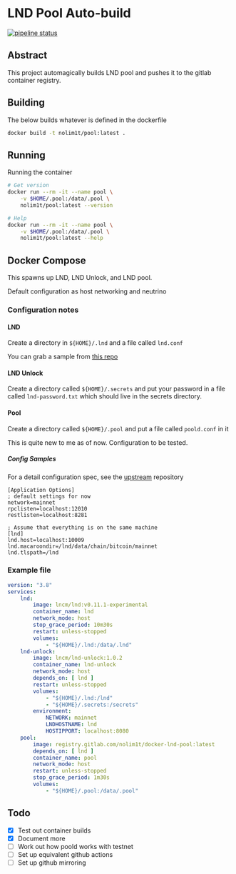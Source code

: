 # LND Pool Auto-build


[![pipeline status](https://gitlab.com/nolim1t/docker-lnd-pool/badges/master/pipeline.svg)](https://gitlab.com/nolim1t/docker-lnd-pool/-/commits/master)


## Abstract

This project automagically builds LND pool and pushes it to the gitlab container registry.

## Building

The below builds whatever is defined in the dockerfile

```bash
docker build -t nolim1t/pool:latest .
```

## Running

Running the container

```bash
# Get version
docker run --rm -it --name pool \
    -v $HOME/.pool:/data/.pool \
    nolim1t/pool:latest --version

# Help
docker run --rm -it --name pool \
    -v $HOME/.pool:/data/.pool \
    nolim1t/pool:latest --help
```

## Docker Compose

This spawns up LND, LND Unlock, and LND pool.

Default configuration as host networking and neutrino

### Configuration notes

#### LND

Create a directory in `${HOME}/.lnd` and a file called `lnd.conf`

You can grab a sample from [this repo](https://github.com/lncm/thebox-compose-system/blob/master/lnd/lnd.conf)

#### LND Unlock

Create a directory called `${HOME}/.secrets` and put your password in a file called `lnd-password.txt` which should live in the secrets directory.

#### Pool

Create a directory called `${HOME}/.pool` and put a file called `poold.conf` in it

This is quite new to me as of now. Configuration to be tested.

##### Config Samples

For a detail configuration spec, see the [upstream](https://github.com/lightninglabs/pool/blob/ae48cf330ff929a23b5fee16ae101f75cd400808/config.go#L83) repository

```
[Application Options]
; default settings for now
network=mainnet
rpclisten=localhost:12010
restlisten=localhost:8281

; Assume that everything is on the same machine
[lnd]
lnd.host=localhost:10009
lnd.macaroondir=/lnd/data/chain/bitcoin/mainnet
lnd.tlspath=/lnd
```

### Example file

```yaml
version: "3.8"
services:
    lnd:
        image: lncm/lnd:v0.11.1-experimental
        container_name: lnd
        network_mode: host
        stop_grace_period: 10m30s
        restart: unless-stopped
        volumes:
            - "${HOME}/.lnd:/data/.lnd"
    lnd-unlock:
        image: lncm/lnd-unlock:1.0.2
        container_name: lnd-unlock
        network_mode: host
        depends_on: [ lnd ]
        restart: unless-stopped
        volumes:
            - "${HOME}/.lnd:/lnd"
            - "${HOME}/.secrets:/secrets"
        environment:
            NETWORK: mainnet
            LNDHOSTNAME: lnd
            HOSTIPPORT: localhost:8080
    pool:
        image: registry.gitlab.com/nolim1t/docker-lnd-pool:latest
        depends_on: [ lnd ]
        container_name: pool
        network_mode: host
        restart: unless-stopped
        stop_grace_period: 1m30s
        volumes:
            - "${HOME}/.pool:/data/.pool"
```

## Todo

- [x] Test out container builds
- [x] Document more
- [ ] Work out how poold works with testnet
- [ ] Set up equivalent github actions
- [ ] Set up github mirroring
